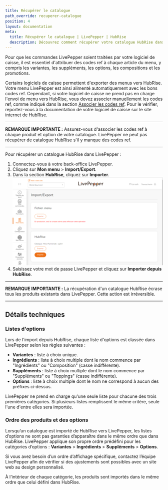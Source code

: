 ```yaml
---
title: Récupérer le catalogue
path_override: recuperer-catalogue
position: 4
layout: documentation
meta:
  title: Récupérer le catalogue | LivePepper | HubRise
  description: Découvrez comment récupérer votre catalogue HubRise dans LivePepper.
---
```


Pour que les commandes LivePepper soient traitées par votre logiciel de caisse, il est essentiel d'attribuer des codes ref à chaque article du menu, y compris les variantes, les suppléments, les options, les compositions et les promotions.

Certains logiciels de caisse permettent d'exporter des menus vers HubRise. Votre menu LivePepper est ainsi alimenté automatiquement avec les bons codes ref. Cependant, si votre logiciel de caisse ne prend pas en charge l'envoi de menu vers HubRise, vous devez associer manuellement les codes ref, comme indiqué dans la section [Associer les codes ref](/apps/livepepper/map-ref-codes). Pour le vérifier, reportez-vous à la documentation de votre logiciel de caisse sur le site internet de HubRise.

---

**REMARQUE IMPORTANTE :** Assurez-vous d'associer les codes ref à chaque produit et option de votre catalogue. LivePepper ne peut pas récupérer de catalogue HubRise s'il y manque des codes ref.

---

Pour récupérer un catalogue HubRise dans LivePepper :

1. Connectez-vous à votre back-office LivePepper.
2. Cliquez sur **Mon menu** > **Import/Export**.
3. Dans la section **HubRise**, cliquez sur **Importer**.
  ![Importer et exporter le menu](./images/010-hubrise-menu-import.png)
4. Saisissez votre mot de passe LivePepper et cliquez sur **Importer depuis HubRise**.

---

**REMARQUE IMPORTANTE :** La récupération d'un catalogue HubRise écrase tous les produits existants dans LivePepper. Cette action est irréversible.

---

## Détails techniques

### Listes d'options

Lors de l'import depuis HubRise, chaque liste d'options est classée dans LivePepper selon les règles suivantes :

- **Variantes** : liste à choix unique.
- **Ingrédients** : liste à choix multiple dont le nom commence par "Ingrédients" ou "Composition" (casse indifférente).
- **Suppléments** : liste à choix multiple dont le nom commence par "Suppléments" ou "Toppings" (casse indifférente).
- **Options** : liste à choix multiple dont le nom ne correspond à aucun des préfixes ci‑dessus.

LivePepper ne prend en charge qu'une seule liste pour chacune des trois premières catégories. Si plusieurs listes remplissent le même critère, seule l'une d'entre elles sera importée.

### Ordre des produits et des options

Lorsqu’un catalogue est importé de HubRise vers LivePepper, les listes d’options ne sont pas garanties d’apparaître dans le même ordre que dans HubRise. LivePepper applique son propre ordre prédéfini pour les catégories d’options : **Variantes** > **Ingrédients** > **Suppléments** > **Options**.

Si vous avez besoin d’un ordre d’affichage spécifique, contactez l’équipe LivePepper afin de vérifier si des ajustements sont possibles avec un site web au design personnalisé.

À l’intérieur de chaque catégorie, les produits sont importés dans le même ordre que celui défini dans HubRise.


